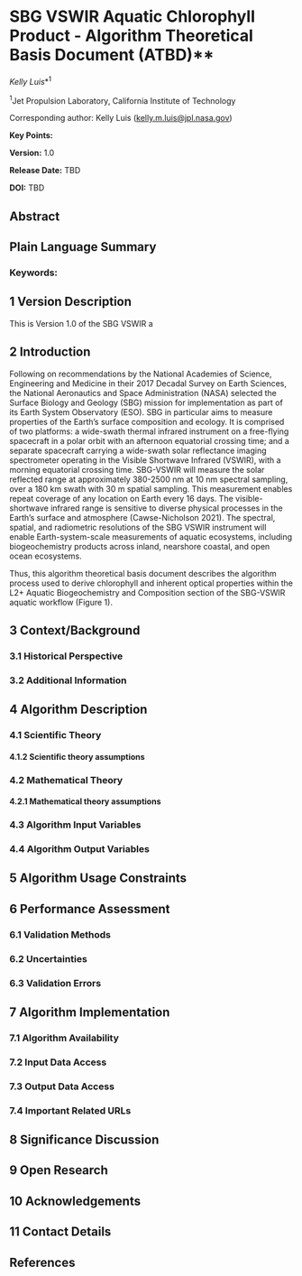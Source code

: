 # SBG VSWIR Aquatic Chlorophyll Product - Algorithm Theoretical Basis Document (ATBD)**

*Kelly Luis**<sup>1</sup>

<sup>1</sup>Jet Propulsion Laboratory, California Institute of Technology

Corresponding author: Kelly Luis (kelly.m.luis@jpl.nasa.gov)

**Key Points:**

**Version:** 1.0

**Release Date:** TBD

**DOI:** TBD

## Abstract

## Plain Language Summary

### Keywords: 

## 1 Version Description

This is Version 1.0 of the SBG VSWIR a

## 2 Introduction

Following on recommendations by the National Academies of Science, Engineering and Medicine in their 2017 Decadal Survey on Earth Sciences, the National Aeronautics and Space Administration (NASA) selected the Surface Biology and Geology (SBG) mission for implementation as part of its Earth System Observatory (ESO).  SBG in particular aims to measure properties of the Earth’s surface composition and ecology.  It is comprised of two platforms: a wide-swath thermal infrared instrument on a free-flying spacecraft in a polar orbit with an afternoon equatorial crossing time; and a separate spacecraft carrying a wide-swath solar reflectance imaging spectrometer operating in the Visible Shortwave Infrared (VSWIR), with a morning equatorial crossing time.  SBG-VSWIR will measure the solar reflected range at approximately 380-2500 nm at 10 nm spectral sampling, over a 180 km swath with 30 m spatial sampling.  This measurement enables repeat coverage of any location on Earth every 16 days.  The visible-shortwave infrared range is sensitive to diverse physical processes in the Earth’s surface and atmosphere (Cawse-Nicholson 2021). The spectral, spatial, and radiometric resolutions of the SBG VSWIR instrument will enable Earth-system-scale measurements of aquatic ecosystems, including biogeochemistry products across inland, nearshore coastal, and open ocean ecosystems.  

Thus, this algorithm theoretical basis document describes the algorithm process used to derive chlorophyll and inherent optical properties within the L2+ Aquatic Biogeochemistry and Composition section of the SBG-VSWIR aquatic workflow (Figure 1).


## 3 Context/Background

### 3.1 Historical Perspective

### 3.2 Additional Information

## 4 Algorithm Description

### 4.1 Scientific Theory

#### 4.1.2 Scientific theory assumptions

### 4.2 Mathematical Theory

#### 4.2.1 Mathematical theory assumptions

### 4.3 Algorithm Input Variables

### 4.4 Algorithm Output Variables

## 5 Algorithm Usage Constraints

## 6 Performance Assessment

### 6.1 Validation Methods

### 6.2 Uncertainties

### 6.3 Validation Errors

## 7 Algorithm Implementation

### 7.1 Algorithm Availability

### 7.2 Input Data Access

### 7.3 Output Data Access

### 7.4 Important Related URLs

## 8 Significance Discussion

## 9 Open Research

## 10 Acknowledgements

## 11 Contact Details

## References
